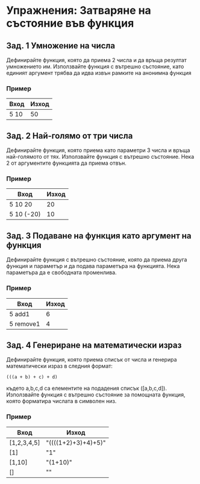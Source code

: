 # Упражнения: Затваряне на състояние във функция

## Зад. 1 Умножение на числа
Дефинирайте функция, която да приема 2 числа и да връща резултат умножението им. Използвайте функция с вътрешно състояние, като единият аргумент трябва да идва извън рамките на анонимна функция

### Пример
| Вход | Изход |
|------|-------|
| 5 10 | 50    |

## Зад. 2 Най-голямо от три числа
Дефинирайте функция, която приема като параметри 3 числа и връща най-голямото от тях. Използвайте функция с вътрешно състояние. Нека 2 от аргументите функцията да приема отвън.

### Пример
| Вход       | Изход |
|------------|-------|
| 5 10 20    | 20    |
| 5 10 (-20) | 10    |

## Зад. 3 Подаване на функция като аргумент на функция
Дефинирайте функция с вътрешно състояние, която да приема друга функция и параметър и да подава параметъра на функцията. Нека параметъра да е свободната променлива.

### Пример
| Вход      | Изход |
|-----------|-------|
| 5 add1    | 6     |
| 5 remove1 | 4     |

## Зад. 4 Генериране на математически израз
Дефинирайте функция, която приема списък от числа и генерира математически израз в следния формат: 
```
(((a + b) + c) + d)
```
където a,b,c,d са елементите на подадения списък ([a,b,c,d]). Използвайте функция с вътрешно състояние за помощната функция, която форматира числата в символен низ.

### Пример
| Вход        | Изход               |
|-------------|---------------------|
| [1,2,3,4,5] | "((((1+2)+3)+4)+5)" |
| [1]         | "1"                 |
| [1,10]      | "(1+10)"            |
| []          | ""                  |